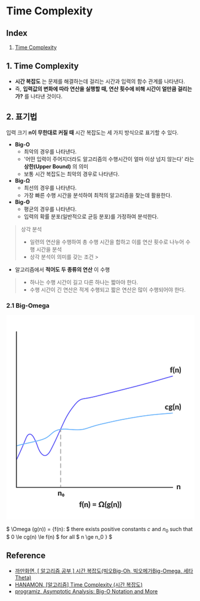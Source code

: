 # **Time Complexity**

## Index

1. [Time Complexity](#1-time-complexity)

## 1. Time Complexity

- **시간 복잡도** 는 문제를 해결하는데 걸리는 시간과 입력의 함수 관계를 나타낸다.
- 즉, **입력값의 변화에 따라 연산을 실행할 때, 연산 횟수에 비해 시간이 얼만큼 걸리는가?** 를 나타낸 것이다.

## 2. 표기법

입력 크기 **n이 무한대로 커질 때** 시간 복잡도는 세 가지 방식으로 표기할 수 있다.

- **Big-O**
    - 최악의 경우를 나타낸다.
    - '어떤 입력이 주어지더라도 알고리즘의 수행시간이 얼마 이상 넘지 않는다' 라는 **상한(Upper Bound)** 의 의미
    - 보통 시간 복잡도는 최악의 경우로 나타낸다.
- **Big-Ω**
    - 최선의 경우를 나타낸다.
    - 가장 빠른 수행 시간을 분석하여 최적의 알고리즘을 찾는데 활용한다.
- **Big-Θ**
    - 평균의 경우를 나타낸다.
    - 입력의 확률 분포(일반적으로 균등 분포)를 가정하여 분석한다.

> 상각 분석
> - 일련의 연산을 수행하여 총 수행 시간을 합하고 이를 연산 횟수로 나누어 수행 시간을 분석
> - 상각 분석이 의미를 갖는 조건
    >
- 알고리즘에서 **적어도 두 종류의 연산** 이 수행
>   - 하나는 수행 시간이 길고 다른 하나는 짧아야 한다.
>   - 수행 시간이 긴 연산은 적게 수행되고 짧은 연산은 많이 수행되어야 한다.

### 2.1 Big-Omega

![omega notation](./img/omega_notation.png)

$ \Omega (g(n)) = \{f(n): $ there exists positive constants $c$ and $n_0$ such that $ 0 \le cg(n) \le f(n) $ for all $ n
\ge n_0 \} $

## Reference

- [까만화면, [ 알고리즘 공부 ] 시간 복잡도(빅오Big-Oh, 빅오메가Big-Omega, 세타Theta)](https://bblackscene21.tistory.com/7)
- [HANAMON, [알고리즘] Time Complexity (시간 복잡도)](https://hanamon.kr/%EC%95%8C%EA%B3%A0%EB%A6%AC%EC%A6%98-time-complexity-%EC%8B%9C%EA%B0%84-%EB%B3%B5%EC%9E%A1%EB%8F%84/)
- [programiz, Asymptotic Analysis: Big-O Notation and More](https://www.programiz.com/dsa/asymptotic-notations)